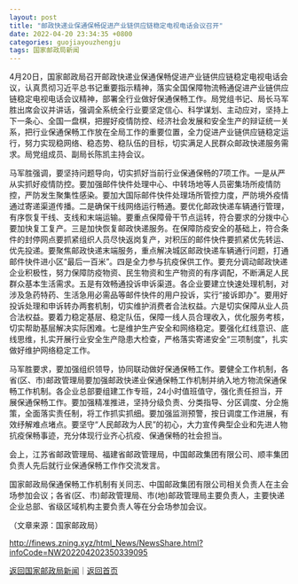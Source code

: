 ```yaml
---
layout: post
title: "邮政快递业保通保畅促进产业链供应链稳定电视电话会议召开"
date: 2022-04-20 23:34:35 +0800
categories: guojiayouzhengju
tags: 国家邮政局新闻
---
```

<p>4月20日，国家邮政局召开邮政快递业保通保畅促进产业链供应链稳定电视电话会议，认真贯彻习近平总书记重要指示精神，落实全国保障物流畅通促进产业链供应链稳定电视电话会议精神，部署全行业做好保通保畅工作。局党组书记、局长马军胜出席会议并讲话，强调全系统全行业要坚定信心、科学谋划、主动应对，坚持上下一条心、全国一盘棋，把握好疫情防控、经济社会发展和安全生产的辩证统一关系，把行业保通保畅工作放在全局工作的重要位置，全力促进产业链供应链稳定运行，努力实现稳网络、稳态势、稳队伍的目标，切实满足人民群众邮政快递服务需求。局党组成员、副局长陈凯主持会议。</p>
 <p>马军胜强调，要坚持问题导向，切实抓好当前行业保通保畅的7项工作。一是从严从实抓好疫情防控。要加强邮件快件处理中心、中转场地等人员密集场所疫情防控，严防发生聚集性感染。要加大国际邮件快件处理场所管控力度，严防境外疫情通过寄递渠道传播。二是确保干线网络运行畅通。要优化邮政快递车辆通行管理，有序恢复干线、支线和末端运输。要重点保障骨干节点运转，符合要求的分拨中心要加快复工复产。三是加快恢复邮政快递服务。在保障防疫安全的基础上，符合条件的封停网点要抓紧组织人员尽快返岗复产，对积压的邮件快件要抓紧优先转运、优先投递。要聚焦邮政快递末端服务，重点解决城区邮政快递车辆通行问题，打通邮件快件进小区“最后一百米”。四是全力参与抗疫保供工作。要充分调动邮政快递企业积极性，努力保障防疫物资、民生物资和生产物资的有序调配，不断满足人民群众基本生活需求。五是有效畅通投诉申诉渠道。各企业要建立快速处理机制，对涉及急药特药、生活急用必需品等邮件快件的用户投诉，实行“接诉即办”。要用好投诉处理和申诉转办两套机制，切实维护消费者合法权益。六是切实保障从业人员合法权益。要着力稳定基层、稳定队伍，保障一线人员合理收入，优化服务考核，切实帮助基层解决实际困难。七是维护生产安全和网络稳定。要强化红线意识、底线思维，扎实开展行业安全生产隐患大检查，严格落实寄递安全“三项制度”，扎实做好维护网络稳定工作。</p>
 <p>马军胜要求，要加强组织领导，协同联动做好保通保畅工作。要健全工作机制，各省(区、市)邮政管理局要加强邮政快递业保通保畅工作机制并纳入地方物流保通保畅工作机制。各企业总部要组建工作专班，24小时值班值守，强化责任担当，开展保通保畅工作。要加强精准推进，坚持分级负责、分类指导、分区调度、分企施策，全面落实责任制，将工作抓实抓细。要加强监测预警，按日调度工作进展，有效纾解难点堵点。要坚守“人民邮政为人民”的初心，大力宣传典型企业和先进人物抗疫保畅事迹，充分体现行业齐心抗疫、保通保畅的社会担当。</p>
 <p>会上，江苏省邮政管理局、福建省邮政管理局，中国邮政集团有限公司、顺丰集团负责人先后就行业保通保畅工作作交流发言。</p>
 <p>国家邮政局保通保畅工作机制有关同志、中国邮政集团有限公司相关负责人在主会场参加会议；各省(区、市)邮政管理局、市(地)邮政管理局主要负责人，主要快递企业总部、省级区域机构主要负责人等在分会场参加会议。</p><p class="em_media">（文章来源：国家邮政局）</p>

<http://finews.zning.xyz/html_News/NewsShare.html?infoCode=NW202204202350339095>

[返回国家邮政局新闻](//finews.withounder.com/category/guojiayouzhengju.html)｜[返回首页](//finews.withounder.com/)